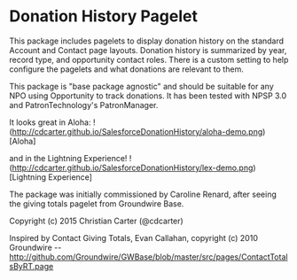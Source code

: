 # Donation History Pagelet

This package includes pagelets to display donation history on the standard Account and Contact page layouts. Donation history is summarized by year, record type, and opportunity contact roles. There is a custom setting to help configure the pagelets and what donations are relevant to them.

This package is "base package agnostic" and should be suitable for any NPO using Opportunity to track donations. It has been tested with NPSP 3.0 and PatronTechnology's PatronManager.

It looks great in Aloha:
!(http://cdcarter.github.io/SalesforceDonationHistory/aloha-demo.png)[Aloha]

and in the Lightning Experience!
!(http://cdcarter.github.io/SalesforceDonationHistory/lex-demo.png)[Lightning Experience]

The package was initially commissioned by Caroline Renard, after seeing the  giving totals pagelet from Groundwire Base.

Copyright (c) 2015 Christian Carter (@cdcarter)

Inspired by Contact Giving Totals, Evan Callahan, copyright (c) 2010 Groundwire -- http://github.com/Groundwire/GWBase/blob/master/src/pages/ContactTotalsByRT.page
